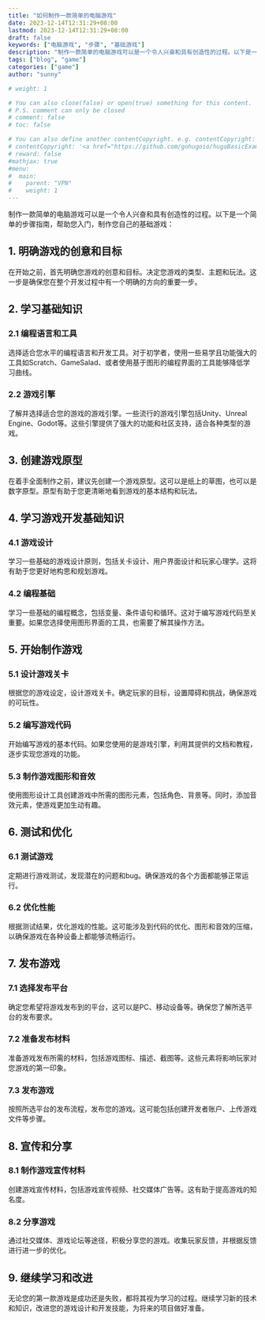 ```yaml
---
title: "如何制作一款简单的电脑游戏"
date: 2023-12-14T12:31:29+08:00
lastmod: 2023-12-14T12:31:29+08:00
draft: false
keywords: ["电脑游戏", "步骤", "基础游戏"]
description: "制作一款简单的电脑游戏可以是一个令人兴奋和具有创造性的过程。以下是一个简单的步骤指南，帮助您入门，制作您自己的基础游戏："
tags: ["blog", "game"]
categories: ["game"]
author: "sunny"

# weight: 1

# You can also close(false) or open(true) something for this content.
# P.S. comment can only be closed
# comment: false
# toc: false

# You can also define another contentCopyright. e.g. contentCopyright: "This is another copyright."
# contentCopyright: '<a href="https://github.com/gohugoio/hugoBasicExample" rel="noopener" target="_blank">See origin</a>'
# reward: false
#mathjax: true
#menu:
#  main:
#    parent: "VPN"
#    weight: 1
---
```


制作一款简单的电脑游戏可以是一个令人兴奋和具有创造性的过程。以下是一个简单的步骤指南，帮助您入门，制作您自己的基础游戏：

## 1. 明确游戏的创意和目标 ##
在开始之前，首先明确您游戏的创意和目标。决定您游戏的类型、主题和玩法。这一步是确保您在整个开发过程中有一个明确的方向的重要一步。

## 2. 学习基础知识 ##
### 2.1 编程语言和工具 ###
选择适合您水平的编程语言和开发工具。对于初学者，使用一些易学且功能强大的工具如Scratch、GameSalad、或者使用基于图形的编程界面的工具能够降低学习曲线。

### 2.2 游戏引擎 ###
了解并选择适合您的游戏的游戏引擎。一些流行的游戏引擎包括Unity、Unreal Engine、Godot等。这些引擎提供了强大的功能和社区支持，适合各种类型的游戏。

## 3. 创建游戏原型 ##
在着手全面制作之前，建议先创建一个游戏原型。这可以是纸上的草图，也可以是数字原型。原型有助于您更清晰地看到游戏的基本结构和玩法。

## 4. 学习游戏开发基础知识 ##
### 4.1 游戏设计 ###
学习一些基础的游戏设计原则，包括关卡设计、用户界面设计和玩家心理学。这将有助于您更好地构思和规划游戏。

### 4.2 编程基础 ###
学习一些基础的编程概念，包括变量、条件语句和循环。这对于编写游戏代码至关重要。如果您选择使用图形界面的工具，也需要了解其操作方法。

## 5. 开始制作游戏 ##
### 5.1 设计游戏关卡 ###
根据您的游戏设定，设计游戏关卡。确定玩家的目标，设置障碍和挑战，确保游戏的可玩性。

### 5.2 编写游戏代码 ###
开始编写游戏的基本代码。如果您使用的是游戏引擎，利用其提供的文档和教程，逐步实现您游戏的功能。

### 5.3 制作游戏图形和音效 ###
使用图形设计工具创建游戏中所需的图形元素，包括角色、背景等。同时，添加音效元素，使游戏更加生动有趣。

## 6. 测试和优化 ##
### 6.1 测试游戏 ###
定期进行游戏测试，发现潜在的问题和bug。确保游戏的各个方面都能够正常运行。

### 6.2 优化性能 ###
根据测试结果，优化游戏的性能。这可能涉及到代码的优化、图形和音效的压缩，以确保游戏在各种设备上都能够流畅运行。

## 7. 发布游戏 ##
### 7.1 选择发布平台 ###
确定您希望将游戏发布到的平台，这可以是PC、移动设备等。确保您了解所选平台的发布要求。

### 7.2 准备发布材料 ###
准备游戏发布所需的材料，包括游戏图标、描述、截图等。这些元素将影响玩家对您游戏的第一印象。

### 7.3 发布游戏 ###
按照所选平台的发布流程，发布您的游戏。这可能包括创建开发者账户、上传游戏文件等步骤。

## 8. 宣传和分享 ##
### 8.1 制作游戏宣传材料 ###
创建游戏宣传材料，包括游戏宣传视频、社交媒体广告等。这有助于提高游戏的知名度。

### 8.2 分享游戏 ###
通过社交媒体、游戏论坛等途径，积极分享您的游戏。收集玩家反馈，并根据反馈进行进一步的优化。

## 9. 继续学习和改进 ##
无论您的第一款游戏是成功还是失败，都将其视为学习的过程。继续学习新的技术和知识，改进您的游戏设计和开发技能，为将来的项目做好准备。